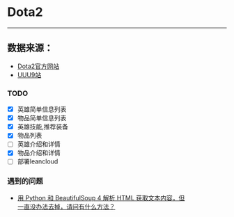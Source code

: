 # Dota2
------
## 数据来源：
- [Dota2官方网站](http://www.dota2.com.cn)
- [UUU9站](http://db.dota2.uuu9.com/)

### TODO
- [x] 英雄简单信息列表 
- [x] 物品简单信息列表
- [x] 英雄技能,推荐装备
- [x] 物品列表
- [ ] 英雄介绍和详情
- [x] 物品介绍和详情
- [ ] 部署leancloud

### 遇到的问题
- [用 Python 和 BeautifulSoup 4 解析 HTML 获取文本内容，但 <br/> 一直没办法去掉，请问有什么方法？ ](https://www.zhihu.com/question/20914888/answer/16592847)
